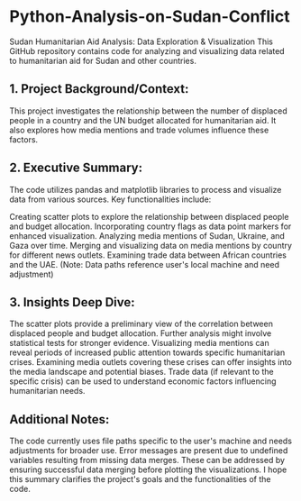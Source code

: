 # Python-Analysis-on-Sudan-Conflict

Sudan Humanitarian Aid Analysis: Data Exploration & Visualization
This GitHub repository contains code for analyzing and visualizing data related to humanitarian aid for Sudan and other countries.

## 1. Project Background/Context:

This project investigates the relationship between the number of displaced people in a country and the UN budget allocated for humanitarian aid. It also explores how media mentions and trade volumes influence these factors.

## 2. Executive Summary:

The code utilizes pandas and matplotlib libraries to process and visualize data from various sources. Key functionalities include:

Creating scatter plots to explore the relationship between displaced people and budget allocation.
Incorporating country flags as data point markers for enhanced visualization.
Analyzing media mentions of Sudan, Ukraine, and Gaza over time.
Merging and visualizing data on media mentions by country for different news outlets.
Examining trade data between African countries and the UAE. (Note: Data paths reference user's local machine and need adjustment)

## 3. Insights Deep Dive:

The scatter plots provide a preliminary view of the correlation between displaced people and budget allocation. Further analysis might involve statistical tests for stronger evidence.
Visualizing media mentions can reveal periods of increased public attention towards specific humanitarian crises.
Examining media outlets covering these crises can offer insights into the media landscape and potential biases.
Trade data (if relevant to the specific crisis) can be used to understand economic factors influencing humanitarian needs.

## Additional Notes:

The code currently uses file paths specific to the user's machine and needs adjustments for broader use.
Error messages are present due to undefined variables resulting from missing data merges. These can be addressed by ensuring successful data merging before plotting the visualizations.
I hope this summary clarifies the project's goals and the functionalities of the code.
